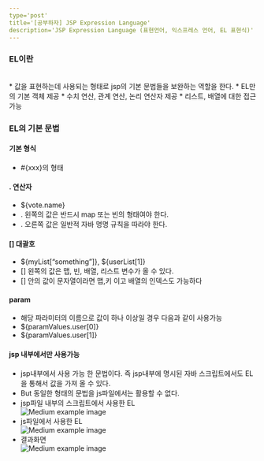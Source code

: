 ```yaml
---
type='post'
title='[공부하자] JSP Expression Language'
description='JSP Expression Language (표현언어, 익스프레스 언어, EL 표현식)'
---
```


### EL이란
<br>
* 값을 표현하는데 사용되는 형태로 jsp의 기본 문법들을 보완하는 역할을 한다.
* EL만의 기본 객체 제공
* 수치 연산, 관계 연산, 논리 연산자 제공
* 리스트, 배열에 대한 접근 가능

### EL의 기본 문법

#### 기본 형식
* #{xxx}의 형태

#### . 연산자
* ${vote.name}
* . 왼쪽의 값은 반드시 map 또는 빈의 형태여야 한다.
* . 오른쪽 값은 일반적 자바 명명 규칙을 따라야 한다.

#### [] 대괄호
* ${myList[“something”]}, ${userList[1]}
* [] 왼쪽의 값은 맵, 빈, 배열, 리스트 변수가 올 수 있다.
* [] 안의 값이 문자열이라면 맵,키 이고 배열의 인덱스도 가능하다

#### param
* 해당 파라미터의 이름으로 값이 하나 이상일 경우 다음과 같이 사용가능
* ${paramValues.user[0]}
* ${paramValues.user[1]}

#### jsp 내부에서만 사용가능
* jsp내부에서 사용 가능 한 문법이다. 즉 jsp내부에 명시된 자바 스크립트에서도 EL을 통해서 값을 가져 올 수 있다.
* But 동일한 형태의 문법을 js파일에서는 활용할 수 없다. 
* jsp파일 내부의 스크립트에서 사용한 EL<br>
![Medium example image](https://github.com/ldh881113/ldh881113.github.com/blob/master/images/EL_test1.png)<br>
* js파일에서 사용한 EL<br>
![Medium example image](https://github.com/ldh881113/ldh881113.github.com/blob/master/images/EL_test2.png "test_2")<br>
* 결과화면<br>
![Medium example image](https://github.com/ldh881113/ldh881113.github.com/blob/master/images/EL_result.png "test_1")<br>
